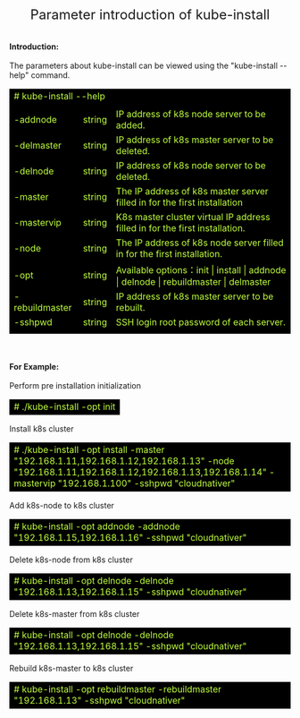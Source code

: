 <center><font size=5>Parameter introduction of kube-install</font></center><br>
<br>
<b>Introduction:</b><br>
<br>
The parameters about kube-install can be viewed using the "kube-install --help" command. <br>
<table width=100%>
<tr><td colspan="3" bgcolor=#000000><font color=#C0FF3E># kube-install --help</font></td></tr>
<tr><td colspan="3" bgcolor=#000000></td></tr>
<tr><td bgcolor=#000000><font color=#C0FF3E>-addnode</font></td><td bgcolor=#000000><font color=#C0FF3E> string </font></td><td bgcolor=#000000><font color=#C0FF3E>IP address of k8s node server to be added.</font></td></tr>
<tr><td bgcolor=#000000><font color=#C0FF3E>-delmaster</font></td><td bgcolor=#000000><font color=#C0FF3E> string </font></td><td bgcolor=#000000><font color=#C0FF3E>IP address of k8s master server to be deleted.</font></td></tr>
<tr><td bgcolor=#000000><font color=#C0FF3E>-delnode</font></td><td bgcolor=#000000><font color=#C0FF3E> string </font></td><td bgcolor=#000000><font color=#C0FF3E>IP address of k8s node server to be deleted.</font></td></tr>
<tr><td bgcolor=#000000><font color=#C0FF3E>-master</font></td><td bgcolor=#000000><font color=#C0FF3E> string </font></td><td bgcolor=#000000><font color=#C0FF3E>The IP address of k8s master server filled in for the first installation</font></td></tr>
<tr><td bgcolor=#000000><font color=#C0FF3E>-mastervip</font></td><td bgcolor=#000000><font color=#C0FF3E> string </font></td><td bgcolor=#000000><font color=#C0FF3E>K8s master cluster virtual IP address filled in for the first installation.</font></td></tr>
<tr><td bgcolor=#000000><font color=#C0FF3E>-node</font></td><td bgcolor=#000000><font color=#C0FF3E> string </font></td><td bgcolor=#000000><font color=#C0FF3E>The IP address of k8s node server filled in for the first installation.</font></td></tr>
<tr><td bgcolor=#000000><font color=#C0FF3E>-opt</font></td><td bgcolor=#000000><font color=#C0FF3E> string </font></td><td bgcolor=#000000><font color=#C0FF3E>Available options：init | install | addnode | delnode | rebuildmaster | delmaster</font></td></tr>
<tr><td bgcolor=#000000><font color=#C0FF3E>-rebuildmaster</font></td><td bgcolor=#000000><font color=#C0FF3E> string </font></td><td bgcolor=#000000><font color=#C0FF3E>IP address of k8s master server to be rebuilt.</font></td></tr>
<tr><td bgcolor=#000000><font color=#C0FF3E>-sshpwd</font></td><td bgcolor=#000000><font color=#C0FF3E> string </font></td><td bgcolor=#000000><font color=#C0FF3E>SSH login root password of each server.</font></td></tr>
<tr><td colspan="3" bgcolor=#000000></td></tr>
</table>
<br>
<br>
<b>For Example:</b><br>
<br>
Perform pre installation initialization<br>
<table>
<tr><td bgcolor=#000000><font color=#C0FF3E># ./kube-install -opt init</font></td></tr>
</table>
Install k8s cluster<br>
<table>
<tr><td bgcolor=#000000><font color=#C0FF3E># ./kube-install -opt install -master "192.168.1.11,192.168.1.12,192.168.1.13" -node "192.168.1.11,192.168.1.12,192.168.1.13,192.168.1.14" -mastervip "192.168.1.100" -sshpwd "cloudnativer"</font></td></tr>
</table>
Add k8s-node to k8s cluster<br>
<table>
<tr><td bgcolor=#000000><font color=#C0FF3E># kube-install -opt addnode -addnode "192.168.1.15,192.168.1.16" -sshpwd "cloudnativer"</font></td></tr>
</table>
Delete k8s-node from k8s cluster<br>
<table>
<tr><td bgcolor=#000000><font color=#C0FF3E># kube-install -opt delnode -delnode "192.168.1.13,192.168.1.15" -sshpwd "cloudnativer"</font></td></tr>
</table>
Delete k8s-master from k8s cluster<br>
<table>
<tr><td bgcolor=#000000><font color=#C0FF3E># kube-install -opt delnode -delnode "192.168.1.13,192.168.1.15" -sshpwd "cloudnativer"</font></td></tr>
</table>
Rebuild k8s-master to k8s cluster<br>
<table>
<tr><td bgcolor=#000000><font color=#C0FF3E># kube-install -opt rebuildmaster -rebuildmaster "192.168.1.13" -sshpwd "cloudnativer"</font></td></tr>
</table>
<br>
<br>
<br>


